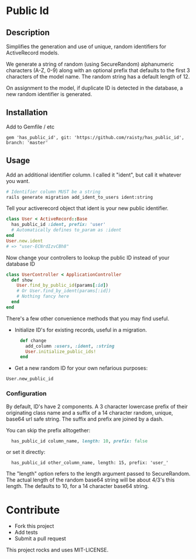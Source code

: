 # Public Id

## Description

Simplifies the generation and use of unique, random identifiers for ActiveRecord models.

We generate a string of random (using SecureRandom) alphanumeric characters (A-Z, 0-9) along with an optional prefix that defaults to the first 3 characters of the model name. The random string has a default length of 12.

On assignment to the model, if duplicate ID is detected in
the database, a new random identifier is generated.

## Installation
Add to Gemfile / etc

    gem 'has_public_id', git: 'https://github.com/raisty/has_public_id', branch: 'master'

## Usage

Add an additional identifier column. I called it "ident", but call it whatever you want.
```sh
# Identifier column MUST be a string
rails generate migration add_ident_to_users ident:string
```

Tell your activerecord object that ident is your new public identifier.
```ruby
class User < ActiveRecord::Base
  has_public_id :ident, prefix: 'user'
  # Automatically defines to_param as :ident
end
User.new.ident
# => "user-ECNrdIzvCBh8"

```

Now change your controllers to lookup the public ID instead of your database ID
```ruby
class UserController < ApplicationController
  def show
    User.find_by_public_id(params[:id])
    # Or User.find_by_ident(params[:id])
    # Nothing fancy here
  end
end
```

There's a few other convenience methods that you may find useful.

 * Initialize ID's for existing records, useful in a migration.

    ```ruby
      def change
        add_column :users, :ident, :string
        User.initialize_public_ids!
      end
    ```

  * Get a new random ID for your own nefarious purposes:

  ``` User.new_public_id ```

### Configuration

By default, ID's have 2 components.
A 3 character lowercase prefix of their originating class name and a suffix of a 14 character random, unique, base64 url safe string.
The suffix and prefix are joined by a dash.

You can skip the prefix alltogether:
```ruby
  has_public_id column_name, length: 10, prefix: false
```
or set it directly:
```
  has_public_id other_column_name, length: 15, prefix: 'user_'
```
The "length" option refers to the length argument passed to SecureRandom. The actual length
of the random base64 string will be about 4/3's this length. The defaults to 10, for a
14 character base64 string.

# Contribute

  * Fork this project
  * Add tests
  * Submit a pull request

This project rocks and uses MIT-LICENSE.
